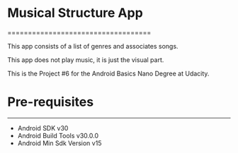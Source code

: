 # Musical Structure App
===================================

This app consists of a list of genres and associates songs. 

This app does not play music, it is just the visual part.

This is the Project #6 for the Android Basics Nano Degree at Udacity.

# Pre-requisites
--------------

- Android SDK v30
- Android Build Tools v30.0.0
- Android Min Sdk Version v15
